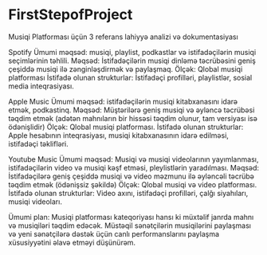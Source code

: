 # FirstStepofProject

Musiqi Platforması üçün 3 referans lahiyyə analizi və dokumentasiyası

Spotify
Ümumi məqsəd: musiqi, playlist, podkastlar və istifadəçilərin musiqi seçimlərinin təhlili.
Məqsəd: İstifadəçilərin musiqi dinləmə təcrübəsini geniş çeşiddə musiqi ilə zənginləşdirmək və paylaşmaq.
Ölçək: Qlobal musiqi platforması
İstifadə olunan strukturlar: İstifadəçi profilləri, playlistlər, sosial media inteqrasiyası.

Apple Music
Ümumi məqsəd: istifadəçilərin musiqi kitabxanasını idarə etmək, podkastinq.
Məqsəd: Müştərilərə geniş musiqi və əyləncə təcrübəsi təqdim etmək (adətən mahnıların bir hissəsi təqdim olunur, tam versiyası isə ödənişlidir)
Ölçək: Qlobal musiqi platforması.
İstifadə olunan strukturlar: Apple hesabının inteqrasiyası, musiqi kitabxanasının idarə edilməsi, istifadəçi təklifləri.

Youtube Music
Ümumi məqsəd: Musiqi və musiqi videolarının yayımlanması, istifadəçilərin video və musiqi kəşf etməsi, pleylistlərin yaradılması.
Məqsəd: İstifadəçilərə geniş çeşiddə musiqi və video məzmunu ilə əyləncəli təcrübə təqdim etmək (ödənişsiz şəkildə)
Ölçək: Qlobal musiqi və video platforması.
İstifadə olunan strukturlar: Video axını, istifadəçi profilləri, çalğı siyahıları, musiqi videoları.

Ümumi plan: Musiqi platforması kateqoriyası hansı ki müxtəlif janrda mahnı və musiqiləri təqdim edəcək. Müstəqil sənətçilərin musiqilərini paylaşması və yeni sənətçilərə dəstək üçün canlı performanslarını paylaşma xüsusiyyətini əlavə etməyi düşünürəm. 
